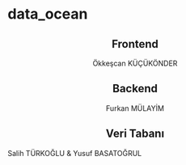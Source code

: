 # data_ocean
<h2 align="center" color="#3A8891"> Frontend </h2>
<p align="center"> Ökkeşcan KÜÇÜKÖNDER </p>

<h2 align="center" color="#3A8891"> Backend </h2>
<p align="center"> Furkan MÜLAYİM </p>

<h2 align="center" color="#3A8891"> Veri Tabanı </h2>
<p> Salih TÜRKOĞLU & Yusuf BASATOĞRUL </p>

